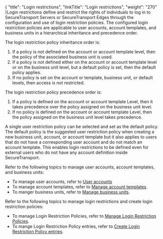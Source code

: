 {
    "title": "Login restrictions",
    "linkTitle": "Login restrictions",
    "weight": "270"
}Login restrictions define and restrict the rights of individuals to log in to <span class="mc-variable suite_variables.SecureTransportName variable">SecureTransport</span> Servers or <span class="mc-variable suite_variables.SecureTransportName variable">SecureTransport</span> Edges through the configuration and use of login restriction policies. The configured login restriction policies are applicable to user accounts, account templates, and business units in a hierarchical inheritance and precedence order.

The login restriction policy inheritance order is:

1.  If a policy is not defined on the account or account template level, then the policy of the associated business unit is used.
2.  If a policy is not defined either on the account or account template level or on the business unit level, but a default policy is set, then the default policy applies.
3.  If no policy is set on the account or template, business unit, or default levels, then access is not restricted.

The login restriction policy precedence order is:

1.  If a policy is defined on the account or account template Level, then it takes precedence over the policy assigned on the business unit level.
2.  If no policy is defined on the account or account template Level, then the policy assigned on the business unit level takes precedence.

A single user restriction policy can be selected and set as the default policy. The default policy is the suggested user restriction policy when creating a new business unit, account, or account template but it also applies to users that do not have a corresponding user account and do not match an account template. This enables login restrictions to be defined even for external users who do not have any account definition inside <span class="mc-variable suite_variables.SecureTransportName variable">SecureTransport</span>.

Refer to the following topics to manage user accounts, account templates, and business units:

-   To manage user accounts, refer to <a href="../../accounts/useraccounts" class="MCXref xref">User accounts</a>
-   To manage account templates, refer to <a href="../../c_st_advancedaccountadministration/c_st_accounttemplates/t_st_accounttemplates" class="MCXref xref">Manage account templates</a>.
-   To manger business units, refer to <a href="#" class="MCXref xref">Manage business units</a>.

Refer to the following topics to manage login restrictions and create login restriction policies:

-   To manage Login Restriction Policies, refer to <a href="t_st_manloginrestictions" class="MCXref xref">Manage Login Restriction Policies</a>.
-   To mange Login Restriction Policy entries, refer to <a href="t_st_manloginrestictionpolicies" class="MCXref xref">Create Login Restriction Policy entries</a>.
